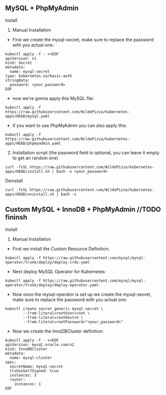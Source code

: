 MySQL + PhpMyAdmin
---------
Install

1. Manual Installation
 - First we create the mysql-secret, make sure to replace the password with you actual one:
```
kubectl apply -f - <<EOF
apiVersion: v1
kind: Secret
metadata:
  name: mysql-secret
type: kubernetes.io/basic-auth
stringData:
  password: <your_password>
EOF
```
 - now we're gonna apply this MySQL file:
```
kubectl apply -f https://raw.githubusercontent.com/WildePizza/kubernetes-apps/HEAD/mysql.yaml
```
 - if you want to use PhpMyAdmin you can also apply this:
```
kubectl apply -f https://raw.githubusercontent.com/WildePizza/kubernetes-apps/HEAD/phpmyadmin.yaml
```
2. Installation script (the password field is optional, you can leave it empty to get an random one)
```
curl -fsSL https://raw.githubusercontent.com/WildePizza/kubernetes-apps/HEAD/install.sh | bash -s <your_password>
```
Deinstall

```
curl -fsSL https://raw.githubusercontent.com/WildePizza/kubernetes-apps/HEAD/uninstall.sh | bash -s
```
Custom MySQL + InnoDB + PhpMyAdmin //TODO fininsh
---------
Install

1. Manual Installation
 - First we install the Custom Resource Definition:
```
kubectl apply -f https://raw.githubusercontent.com/mysql/mysql-operator/trunk/deploy/deploy-crds.yaml
```
 - Next deploy MySQL Operator for Kubernetes:
```
kubectl apply -f https://raw.githubusercontent.com/mysql/mysql-operator/trunk/deploy/deploy-operator.yaml
```
 - Now once the mysql-operator is set up we create the mysql-secret, make sure to replace the password with you actual one:
```
kubectl create secret generic mysql-secret \
        --from-literal=rootUser=root \
        --from-literal=rootHost=% \
        --from-literal=rootPassword="<your_password>"
```
 - Now we create the InnoDBCluster definition:
```
kubectl apply -f - <<EOF
apiVersion: mysql.oracle.com/v2
kind: InnoDBCluster
metadata:
  name: mysql-cluster
spec:
  secretName: mysql-secret
  tlsUseSelfSigned: true
  instances: 3
  router:
    instances: 1
EOF
```

